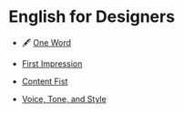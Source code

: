 # English for Designers

- 🖋️ [One Word](https://klara-zaskalanova.github.io/english-for-designers/01-one-word/index)

- [First Impression](https://klara-zaskalanova.github.io/english-for-designers/02-first-impression/index)

- [Content Fist](https://klara-zaskalanova.github.io/english-for-designers/03-content-first/index)

- [Voice, Tone, and Style](https://klara-zaskalanova.github.io/english-for-designers/04-voice-tone-style/index)
